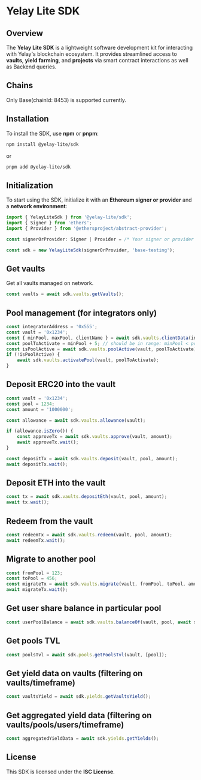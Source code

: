 # Yelay Lite SDK

## Overview

The **Yelay Lite SDK** is a lightweight software development kit for interacting with Yelay's blockchain ecosystem. It provides streamlined access to **vaults**, **yield farming**, and **projects** via smart contract interactions as well as Backend queries.

## Chains

Only Base(chainId: 8453) is supported currently.

## Installation

To install the SDK, use **npm** or **pnpm**:

```sh
npm install @yelay-lite/sdk
```

or

```sh
pnpm add @yelay-lite/sdk
```

## Initialization

To start using the SDK, initialize it with an **Ethereum signer or provider** and a **network environment**:

```ts
import { YelayLiteSdk } from '@yelay-lite/sdk';
import { Signer } from 'ethers';
import { Provider } from '@ethersproject/abstract-provider';

const signerOrProvider: Signer | Provider = /* Your signer or provider */;

const sdk = new YelayLiteSdk(signerOrProvider, 'base-testing');

```

## Get vaults

Get all vaults managed on network.

```ts
const vaults = await sdk.vaults.getVaults();
```

## Pool management (for integrators only)

```ts
const integratorAddress = '0x555';
const vault = '0x1234';
const { minPool, maxPool, clientName } = await sdk.vaults.clientData(integratorAddress, vault);
const poolToActivate = minPool + 5; // should be in range: minPool < poolToActivate < maxPool
const isPoolActive = await sdk.vaults.poolActive(vault, poolToActivate);
if (!isPoolActive) {
	await sdk.vaults.activatePool(vault, poolToActivate);
}
```

## Deposit ERC20 into the vault

```ts
const vault = '0x1234';
const pool = 1234;
const amount = '1000000';

const allowance = await sdk.vaults.allowance(vault);

if (allowance.isZero()) {
	const approveTx = await sdk.vaults.approve(vault, amount);
	await approveTx.wait();
}

const depositTx = await sdk.vaults.deposit(vault, pool, amount);
await depositTx.wait();
```

## Deposit ETH into the vault

```ts
const tx = await sdk.vaults.depositEth(vault, pool, amount);
await tx.wait();
```

## Redeem from the vault

```ts
const redeemTx = await sdk.vaults.redeem(vault, pool, amount);
await redeemTx.wait();
```

## Migrate to another pool

```ts
const fromPool = 123;
const toPool = 456;
const migrateTx = await sdk.vaults.migrate(vault, fromPool, toPool, amount);
await migrateTx.wait();
```

## Get user share balance in particular pool

```ts
const userPoolBalance = await sdk.vaults.balanceOf(vault, pool, await signer.getAddress());
```

## Get pools TVL

```ts
const poolsTvl = await sdk.pools.getPoolsTvl(vault, [pool]);
```

## Get yield data on vaults (filtering on vaults/timeframe)

```ts
const vaultsYield = await sdk.yields.getVaultsYield();
```

## Get aggregated yield data (filtering on vaults/pools/users/timeframe)

```ts
const aggregatedYieldData = await sdk.yields.getYields();
```

## License

This SDK is licensed under the **ISC License**.
